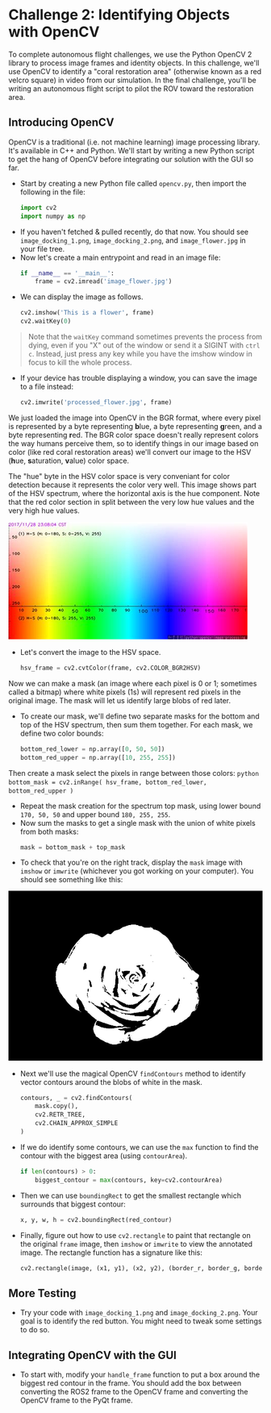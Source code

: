 # Challenge 2: Identifying Objects with OpenCV

To complete autonomous flight challenges, we use the Python OpenCV 2 library to process image frames and identity objects. In this challenge, we'll use OpenCV to identify a "coral restoration area" (otherwise known as a red velcro square) in video from our simulation. In the final challenge, you'll be writing an autonomous flight script to pilot the ROV toward the restoration area.

## Introducing OpenCV
OpenCV is a traditional (i.e. not machine learning) image processing library. It's available in C++ and Python. We'll start by writing a new Python script to get the hang of OpenCV before integrating our solution with the GUI so far.

 - Start by creating a new Python file called `opencv.py`, then import the following in the file:
    ```python
    import cv2
    import numpy as np
    ```
 - If you haven't fetched & pulled recently, do that now. You should see `image_docking_1.png`, `image_docking_2.png`, and `image_flower.jpg` in your file tree.
 - Now let's create a main entrypoint and read in an image file:
    ```python
    if __name__ == '__main__':
        frame = cv2.imread('image_flower.jpg')
    ```
 - We can display the image as follows.
    ```python
    cv2.imshow('This is a flower', frame)
    cv2.waitKey(0)
    ```
 > Note that the `waitKey` command sometimes prevents the process from dying, even if you "X" out of the window or send it a SIGINT with `ctrl` `c`. Instead, just press any key while you have the imshow window in focus to kill the whole process.

 - If your device has trouble displaying a window, you can save the image to a file instead:
    ```python
    cv2.imwrite('processed_flower.jpg', frame)
    ```
We just loaded the image into OpenCV in the BGR format, where every pixel is represented by a byte representing **b**lue, a byte representing **g**reen, and a byte representing **r**ed. The BGR color space doesn't really represent colors the way humans perceive them, so to identify things in our image based on color (like red coral restoration areas) we'll convert our image to the HSV (**h**ue, **s**aturation, **v**alue) color space.

The "hue" byte in the HSV color space is very conveniant for color detection because it represents the color very well. This image shows part of the HSV spectrum, where the horizontal axis is the hue component. Note that the red color section in split between the very low hue values and the very high hue values.

![Image of the HSV color spectrum](challenge_2_hsv_space.png)

 - Let's convert the image to the HSV space.
    ```python
    hsv_frame = cv2.cvtColor(frame, cv2.COLOR_BGR2HSV)
    ```

Now we can make a mask (an image where each pixel is 0 or 1; sometimes called a bitmap) where white pixels (1s) will represent red pixels in the original image. The mask will let us identify large blobs of red later.

 - To create our mask, we'll define two separate masks for the bottom and top of the HSV spectrum, then sum them together. For each mask, we define two color bounds:
    ```python
    bottom_red_lower = np.array([0, 50, 50])
    bottom_red_upper = np.array([10, 255, 255])
    ```
  Then create a mask select the pixels in range between those colors:
    ```python
    bottom_mask = cv2.inRange(
        hsv_frame,
        bottom_red_lower,
        bottom_red_upper
    )
    ```
 - Repeat the mask creation for the spectrum top mask, using lower bound `170, 50, 50` and upper bound `180, 255, 255`.
 - Now sum the masks to get a single mask with the union of white pixels from both masks:
    ```python
    mask = bottom_mask + top_mask
    ```
 - To check that you're on the right track, display the `mask` image with `imshow` or `imwrite` (whichever you got working on your computer). You should see something like this:

![Bitmap of the flower, where the flower pixels are white and everything else is black](challenge_2_mask.png)

 - Next we'll use the magical OpenCV `findContours` method to identify vector contours around the blobs of white in the mask.
    ```python
    contours, _ = cv2.findContours(
        mask.copy(),
        cv2.RETR_TREE,
        cv2.CHAIN_APPROX_SIMPLE
    )
    ```
 - If we do identify some contours, we can use the `max` function to find the contour with the biggest area (using `contourArea`).
    ```python
    if len(contours) > 0:
        biggest_contour = max(contours, key=cv2.contourArea)
    ```
 - Then we can use `boundingRect` to get the smallest rectangle which surrounds that biggest contour:
    ```python
    x, y, w, h = cv2.boundingRect(red_contour)
    ```
 - Finally, figure out how to use `cv2.rectangle` to paint that rectangle on the original `frame` image, then `imshow` or `imwrite` to view the annotated image. The rectangle function has a signature like this:
    ```python
    cv2.rectangle(image, (x1, y1), (x2, y2), (border_r, border_g, border_b), border_width)
    ```

## More Testing
 - Try your code with `image_docking_1.png` and `image_docking_2.png`. Your goal is to identify the red button. You might need to tweak some settings to do so.

## Integrating OpenCV with the GUI
 - To start with, modify your `handle_frame` function to put a box around the biggest red contour in the frame. You should add the box between converting the ROS2 frame to the OpenCV frame and converting the OpenCV frame to the PyQt frame.